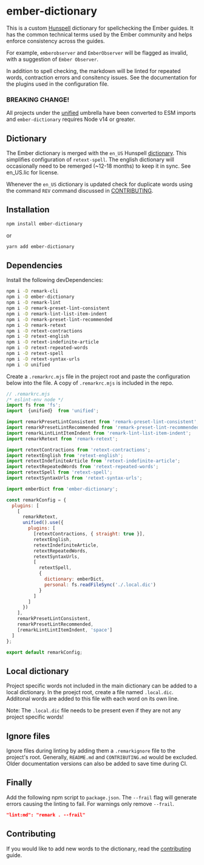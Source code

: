# ember-dictionary

This is a custom [Hunspell](http://hunspell.github.io) dictionary for spellchecking the Ember guides.  It has the common technical terms used by the Ember community and helps enforce consistency across the guides.

For example, `emberobserver` and `EmberObserver` will be flagged as invalid, with a suggestion of `Ember Observer`.

In addition to spell checking, the markdown will be linted for repeated words, contraction errors and consitency issues. See the documentation for the plugins used in the configuration file.

### **BREAKING CHANGE!**

All projects under the [unified](https://unifiedjs.com/) umbrella have been converted to ESM imports and `ember-dictionary` requires Node v14 or greater.

## Dictionary
The Ember dictionary is merged with the `en_US` Hunspell [dictionary](http://wordlist.sourceforge.net). This simplifies configuration of `retext-spell`.  The english dictionary will occasionally need to be remerged (~12-18 months) to keep it in sync. See en_US.lic for license. 

Whenever the `en_US` dictionary is updated check for duplicate words using the command `REV` command discussed in [CONTRIBUTING](contributing#finally).

## Installation

```bash
npm install ember-dictionary
```
or

```bash
yarn add ember-dictionary
```

## Dependencies

Install the following devDependencies:

```bash
npm i -D remark-cli
npm i -D ember-dictionary
npm i -D remark-lint
npm i -D remark-preset-lint-consistent
npm i -D remark-lint-list-item-indent
npm i -D remark-preset-lint-recommended
npm i -D remark-retext
npm i -D retext-contractions
npm i -D retext-english
npm i -D retext-indefinite-article
npm i -D retext-repeated-words
npm i -D retext-spell
npm i -D retext-syntax-urls
npm i -D unified
```

Create a `.remarkrc.mjs` file in the project root and paste the configuration below into the file. A copy of `.remarkrc.mjs` is included in the repo.

```js
// .remarkrc.mjs
/* eslint-env node */
import fs from 'fs';
import  {unified}  from 'unified';

import remarkPresetLintConsistent from 'remark-preset-lint-consistent';
import remarkPresetLintRecommended from 'remark-preset-lint-recommended';
import remarkLintLintItemIndent from 'remark-lint-list-item-indent';
import remarkRetext from 'remark-retext';

import retextContractions from 'retext-contractions';
import retextEnglish from 'retext-english';
import retextIndefiniteArticle from 'retext-indefinite-article';
import retextRepeatedWords from 'retext-repeated-words';
import retextSpell from 'retext-spell';
import retextSyntaxUrls from 'retext-syntax-urls';

import emberDict from 'ember-dictionary';

const remarkConfig = {
  plugins: [
    [
      remarkRetext,
      unified().use({
        plugins: [
          [retextContractions, { straight: true }],
          retextEnglish,
          retextIndefiniteArticle,
          retextRepeatedWords,
          retextSyntaxUrls,
          [
            retextSpell,
            {
              dictionary: emberDict,
              personal: fs.readFileSync('./.local.dic')
            }
          ]
        ]
      })
    ],
    remarkPresetLintConsistent,
    remarkPresetLintRecommended,
    [remarkLintLintItemIndent, 'space']
  ]
};

export default remarkConfig;
```

## Local dictionary

Project specific words not included in the main dictionary can be added to a local dictionary. In the proejct root, create a file named `.local.dic`. Additonal words are added to this file with each word on its own line.

Note: The `.local.dic` file needs to be present even if they are not any project specific words!

## Ignore files

Ignore files during linting by adding them a `.remarkignore` file to the project's root. Generally, `README.md` and `CONTRIBUTING.md` would be excluded. Older documentation versions can also be added to save time during CI.

## Finally

Add the following npm script to `package.json`. The `--frail` flag will generate errors causing the linting to fail. For warnings only remove `--frail`.

```json
"lint:md": "remark . --frail"
```
## Contributing

If you would like to add new words to the dictionary, read the [contributing](./contributing.md) guide.
